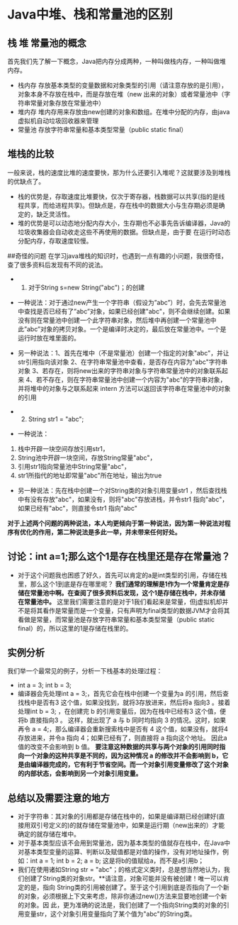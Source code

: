# Java中堆、栈和常量池的区别
## 栈 堆 常量池的概念
首先我们先了解一下概念，Java把内存分成两种，一种叫做栈内存，一种叫做堆内存。
* 栈内存
存放基本类型的变量数据和对象类型的引用（请注意存放的是引用），对象本身不存放在栈中，而是存放在堆（new 出来的对象）或者常量池中（字符串常量对象存放在常量池中）
* 堆内存
堆内存用来存放由new创建的对象和数组。在堆中分配的内存，由java虚拟机自动垃圾回收器来管理
* 常量池
存放字符串常量和基本类型常量（public static final）

## 堆栈的比较
 一般来说，栈的速度比堆的速度要快，那为什么还要引入堆呢？这就要涉及到堆栈的优缺点了。
 * 栈的优势是，存取速度比堆要快，仅次于寄存器，栈数据可以共享(指的是线程共享，而给进程共享)。但缺点是，存在栈中的数据大小与生存期必须是确定的，缺乏灵活性。
 * 堆的优势是可以动态地分配内存大小，生存期也不必事先告诉编译器，Java的垃圾收集器会自动收走这些不再使用的数据。但缺点是，由于要 在运行时动态分配内存，存取速度较慢。
 
##奇怪的问题
 在学习java堆栈的知识时，也遇到一点有趣的小问题，我很奇怪，查了很多资料后发现有不同的说法。
 * 1. 对于String s=new String("abc")；的创建
 * 一种说法：对于通过new产生一个字符串（假设为”abc”）时，会先去常量池中查找是否已经有了”abc”对象，如果已经创建"abc"，则不会继续创建。如果没有则在常量池中创建一个此字符串对象，然后堆中再创建一个常量池中此”abc”对象的拷贝对象。一个是编译时决定的，最后放在常量池中。一个是运行时放在堆里面的。
* 另一种说法：1、首先在堆中（不是常量池）创建一个指定的对象"abc"，并让str引用指向该对象 2、在字符串常量池中查看，是否存在内容为"abc"字符串对象 3、若存在，则将new出来的字符串对象与字符串常量池中的对象联系起来 4、若不存在，则在字符串常量池中创建一个内容为"abc"的字符串对象，并将堆中的对象与之联系起来 intern 方法可以返回该字符串在常量池中的对象的引用

* 2. String str1 = "abc";
* 一种说法：
1) 栈中开辟一块空间存放引用str1， 
2) String池中开辟一块空间，存放String常量"abc"， 
3) 引用str1指向常量池中String常量"abc"， 
4) str1所指代的地址即常量"abc"所在地址，输出为true 
* 另一种说法：先在栈中创建一个对String类的对象引用变量str1 ，然后查找栈中有没有存放"abc"，如果没有，则将"abc"存放进栈，并令str1 指向"abc"，如果已经有"abc"，则直接令str1 指向"abc"

**对于上述两个问题的两种说法，本人均更倾向于第一种说法，因为第一种说法对程序有优化的作用，第二种说法是多此一举，并未带来任何好处。**

## 讨论：int a=1;那么这个1是存在栈里还是存在常量池？
* 对于这个问题我也困惑了好久，首先可以肯定的a是int类型的引用，存储在栈里，那么这个1到底是存在哪里呢？ **我们通常的理解是1作为一个常量肯定是存储在常量池中啊。在查阅了很多资料后发现，这个1是存储在栈中，并未存储在常量池中。** 这里我们需要注意的是对于1我们看起来是常量，但j虚拟机却并不是将其看作是常量而是一个变量，只有声明为final类型的数据JVM才会将其看做是常量，而常量池是存放字符串常量和基本类型常量（public static final）的，所以这里的1是存储在栈里的。

## 实例分析
 我们举一个最常见的例子，分析一下栈基本的处理过程：
 * int a = 3; int b = 3;
 * 编译器会先处理int a = 3;，首先它会在栈中创建一个变量为a 的引用，然后查找栈中是否有3 这个值，如果没找到，就将3存放进来，然后将a 指向3 。接着处理int b = 3; ，在创建完 b 的引用变量后，因为在栈中已经有3 这个值，便将b 直接指向3 。 这样，就出现了 a 与 b 同时均指向 3 的情况。这时，如果再令 a = 4;，那么编译器会重新搜索栈中是否有 4 这个值，如果没有，就将4 存放进来，并令a 指向 4；如果已经有了，则直接将 a 指向这个地址。 因此a值的改变不会影响到 b 值。 **要注意这种数据的共享与两个对象的引用同时指向一个对象的这种共享是不同的，因为这种情况 a 的修改并不会影响到 b，它是由编译器完成的，它有利于节省空间。而一个对象引用变量修改了这个对象的内部状态，会影响到另一个对象引用变量。**
 
## 总结以及需要注意的地方
 * 对于字符串：其对象的引用都是存储在栈中的，如果是编译期已经创建好(直接用双引号定义的)的就存储在常量池中，如果是运行期（new出来的）才能确定的就存储在堆中。
 * 对于基本类型应该不会用到常量池，因为基本类型的值就存在栈中，在Java中对基本类型变量的运算、判断以及赋值都是对值的操作，没有对地址操作，例如：int a = 1; int b = 2; a = b; 这是将b的值赋给a，而不是a引用b；
 * 我们在使用诸如String str = "abc"；的格式定义类时，总是想当然地认为，我们创建了String类的对象str。**请注意，对象可能并没有被创建！唯一可以肯定的是，指向 String类的引用被创建了。至于这个引用到底是否指向了一个新的对象，必须根据上下文来考虑，除非你通过new()方法来显要地创建一个新的对象。因 此，更为准确的说法是，我们创建了一个指向String类的对象的引用变量str，这个对象引用变量指向了某个值为"abc"的String类。


 



